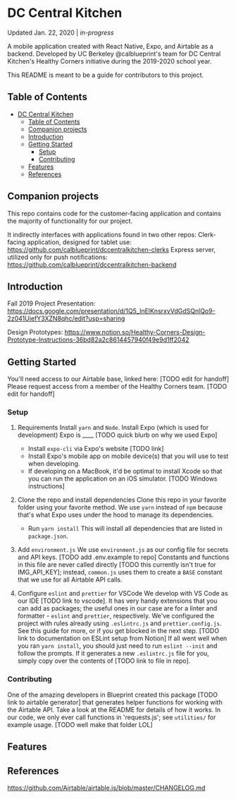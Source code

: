 # DC Central Kitchen

Updated Jan. 22, 2020 | _in-progress_

A mobile application created with React Native, Expo, and Airtable as a backend. Developed by UC Berkeley @calblueprint's team for DC Central Kitchen's Healthy Corners initiative during the 2019-2020 school year.

This README is meant to be a guide for contributors to this project.

## Table of Contents

- [DC Central Kitchen](#dc-central-kitchen)
  - [Table of Contents](#table-of-contents)
  - [Companion projects](#companion-projects)
  - [Introduction](#introduction)
  - [Getting Started](#getting-started)
    - [Setup](#setup)
    - [Contributing](#contributing)
  - [Features](#features)
  - [References](#references)

## Companion projects

This repo contains code for the customer-facing application and contains the majority of functionality for our project.

It indirectly interfaces with applications found in two other repos:
Clerk-facing application, designed for tablet use: https://github.com/calblueprint/dccentralkitchen-clerks
Express server, utilized only for push notifications: https://github.com/calblueprint/dccentralkitchen-backend

## Introduction

Fall 2019 Project Presentation: https://docs.google.com/presentation/d/1Q5_InElKnsrxvVdGdSQnlQo9-2z041UiefY3XZN8qhc/edit?usp=sharing

Design Prototypes: https://www.notion.so/Healthy-Corners-Design-Prototype-Instructions-36bd82a2c8614457940f49e9d1ff2042

## Getting Started

You'll need access to our Airtable base, linked here: [TODO edit for handoff]
Please request access from a member of the Healthy Corners team. [TODO edit for handoff]

### Setup

1. Requirements
   Install `yarn` and `Node`.
   Install Expo (which is used for development)
   Expo is \_\_\_\_ [TODO quick blurb on why we used Expo]

   - Install `expo-cli` via Expo's website [TODO link]
   - Install Expo's mobile app on mobile device(s) that you will use to test when developing.
   - If developing on a MacBook, it'd be optimal to install Xcode so that you can run the application on an iOS simulator. [TODO Windows instructions]

2. Clone the repo and install dependencies
   Clone this repo in your favorite folder using your favorite method.
   We use `yarn` instead of `npm` because that's what Expo uses under the hood to manage its dependencies.
   - Run `yarn install`
     This will install all dependencies that are listed in `package.json`.
3. Add `environment.js`
   We use `environment.js` as our config file for secrets and API keys. [TODO add .env.example to repo]
   Constants and functions in this file are never called directly [TODO this currently isn't true for IMG_API_KEY]; instead, `common.js` uses them to create a `BASE` constant that we use for all Airtable API calls.
4. Configure `eslint` and `prettier` for VSCode
   We develop with VS Code as our IDE [TODO link to vscode]. It has very handy extensions that you can add as packages; the useful ones in our case are for a linter and formatter - `eslint` and `prettier`, respectively.
   We've configured the project with rules already using `.eslintrc.js` and `prettier.config.js`. See this guide for more, or if you get blocked in the next step. [TODO link to documentation on ESLint setup from Notion]
   If all went well when you ran `yarn install`, you should just need to run `eslint --init` and follow the prompts. If it generates a new `.eslintrc.js` file for you, simply copy over the contents of [TODO link to file in repo].

### Contributing

One of the amazing developers in Blueprint created this package [TODO link to airtable generator] that generates helper functions for working with the Airtable API. Take a look at the README for details of how it works. In our code, we only ever call functions in 'requests.js'; see `utilities/` for example usage. [TODO well make that folder LOL]

## Features

## References

https://github.com/Airtable/airtable.js/blob/master/CHANGELOG.md

